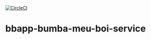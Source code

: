 [![CircleCI](https://circleci.com/gh/gdouglas7/bbapp-bumba-meu-boi-service.svg?style=svg)](https://circleci.com/gh/gdouglas7/bbapp-bumba-meu-boi-service)

# bbapp-bumba-meu-boi-service